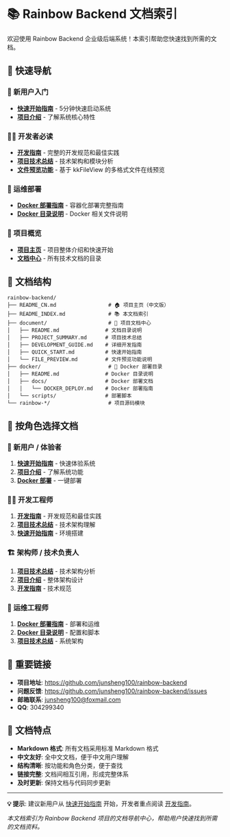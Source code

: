 # 📚 Rainbow Backend 文档索引

欢迎使用 Rainbow Backend 企业级后端系统！本索引帮助您快速找到所需的文档。

## 🎯 快速导航

### 🚀 新用户入门
- **[快速开始指南](document/QUICK_START.md)** - 5分钟快速启动系统
- **[项目介绍](README_CN.md#项目介绍)** - 了解系统核心特性

### 👨‍💻 开发者必读
- **[开发指南](document/DEVELOPMENT_GUIDE.md)** - 完整的开发规范和最佳实践
- **[项目技术总结](document/PROJECT_SUMMARY.md)** - 技术架构和模块分析
- **[文件预览功能](document/FILE_PREVIEW.md)** - 基于 kkFileView 的多格式文件在线预览

### 🐳 运维部署
- **[Docker 部署指南](docker/docs/DOCKER_DEPLOY.md)** - 容器化部署完整指南
- **[Docker 目录说明](docker/README.md)** - Docker 相关文件说明

### 📖 项目概览
- **[项目主页](README_CN.md)** - 项目整体介绍和快速开始
- **[文档中心](document/README.md)** - 所有技术文档的目录

## 📁 文档结构

```
rainbow-backend/
├── README_CN.md                 # 🏠 项目主页（中文版）
├── README_INDEX.md              # 📚 本文档索引
├── document/                    # 📖 项目文档中心
│   ├── README.md               # 文档目录说明
│   ├── PROJECT_SUMMARY.md      # 项目技术总结
│   ├── DEVELOPMENT_GUIDE.md    # 详细开发指南
│   ├── QUICK_START.md          # 快速开始指南
│   └── FILE_PREVIEW.md         # 文件预览功能说明
├── docker/                      # 🐳 Docker 部署目录
│   ├── README.md               # Docker 目录说明
│   ├── docs/                   # Docker 部署文档
│   │   └── DOCKER_DEPLOY.md    # Docker 部署指南
│   └── scripts/                # 部署脚本
└── rainbow-*/                   # 项目源码模块
```

## 🎯 按角色选择文档

### 👤 新用户 / 体验者
1. **[快速开始指南](document/QUICK_START.md)** - 快速体验系统
2. **[项目介绍](README_CN.md#项目介绍)** - 了解系统功能
3. **[Docker 部署](docker/docs/DOCKER_DEPLOY.md)** - 一键部署

### 👨‍💻 开发工程师
1. **[开发指南](document/DEVELOPMENT_GUIDE.md)** - 开发规范和最佳实践
2. **[项目技术总结](document/PROJECT_SUMMARY.md)** - 技术架构理解
3. **[快速开始指南](document/QUICK_START.md)** - 环境搭建

### 🏗️ 架构师 / 技术负责人
1. **[项目技术总结](document/PROJECT_SUMMARY.md)** - 技术架构分析
2. **[项目介绍](README_CN.md#技术架构)** - 整体架构设计
3. **[开发指南](document/DEVELOPMENT_GUIDE.md)** - 技术规范

### 🚀 运维工程师
1. **[Docker 部署指南](docker/docs/DOCKER_DEPLOY.md)** - 部署和运维
2. **[Docker 目录说明](docker/README.md)** - 配置和脚本
3. **[项目技术总结](document/PROJECT_SUMMARY.md)** - 系统架构

## 🔗 重要链接

- **项目地址**: https://github.com/junsheng100/rainbow-backend
- **问题反馈**: https://github.com/junsheng100/rainbow-backend/issues
- **邮箱联系**: junsheng100@foxmail.com
- **QQ**: 304299340

## 📝 文档特点

- **Markdown 格式**: 所有文档采用标准 Markdown 格式
- **中文友好**: 全中文文档，便于中文用户理解
- **结构清晰**: 按功能和角色分类，便于查找
- **链接完整**: 文档间相互引用，形成完整体系
- **及时更新**: 保持文档与代码同步更新

---

**💡 提示**: 建议新用户从 [快速开始指南](document/QUICK_START.md) 开始，开发者重点阅读 [开发指南](document/DEVELOPMENT_GUIDE.md)。

*本文档索引为 Rainbow Backend 项目的文档导航中心，帮助用户快速找到所需的文档资料。*
